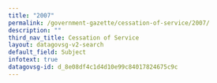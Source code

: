 ```yaml
---
title: "2007"
permalink: /government-gazette/cessation-of-service/2007/
description: ""
third_nav_title: Cessation of Service
layout: datagovsg-v2-search
default_field: Subject
infotext: true
datagovsg-id: d_8e08df4c1d4d10e99c84017824675c9c
---
```

